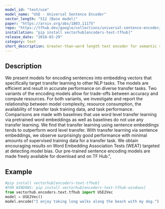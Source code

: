```yaml
---
model_id: "text/use"
model_name: "USE - Universal Sentence Encoder"
vector_length: "512 (Base model)"
paper: "https://arxiv.org/abs/1803.11175"
repo: "https://tfhub.dev/google/collections/universal-sentence-encoder/1"
installation: "pip install vectorhub[encoders-text-tfhub]"
release_date: "2018-03-29"
category: text
short_description: Greater-than-word length text encoder for semantic search.
---
```


## Description

We present models for encoding sentences into embedding vectors that specifically target transfer learning to other NLP tasks. The models are efficient and result in accurate performance on diverse transfer tasks. Two variants of the encoding models allow for trade-offs between accuracy and compute resources. For both variants, we investigate and report the relationship between model complexity, resource consumption, the availability of transfer task training data, and task performance. Comparisons are made with baselines that use word level transfer learning via pretrained word embeddings as well as baselines do not use any transfer learning. We find that transfer learning using sentence embeddings tends to outperform word level transfer. With transfer learning via sentence embeddings, we observe surprisingly good performance with minimal amounts of supervised training data for a transfer task. We obtain encouraging results on Word Embedding Association Tests (WEAT) targeted at detecting model bias. Our pre-trained sentence encoding models are made freely available for download and on TF Hub.",

## Example

```python
#pip install vectorhub[encoders-text-tfhub]
#FOR WINDOWS: pip install vectorhub[encoders-text-tfhub-windows]
from vectorhub.encoders.text.tfhub import USE2Vec
model = USE2Vec()
model.encode("I enjoy taking long walks along the beach with my dog.")
```
